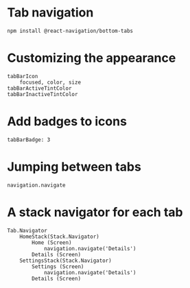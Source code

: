 # Tab navigation

    npm install @react-navigation/bottom-tabs

# Customizing the appearance

    tabBarIcon
        focused, color, size
    tabBarActiveTintColor
    tabBarInactiveTintColor

# Add badges to icons

    tabBarBadge: 3

# Jumping between tabs

    navigation.navigate

# A stack navigator for each tab

    Tab.Navigator
        HomeStack(Stack.Navigator)
            Home (Screen)
                navigation.navigate('Details')
            Details (Screen)
        SettingsStack(Stack.Navigator)
            Settings (Screen)
                navigation.navigate('Details')
            Details (Screen)
